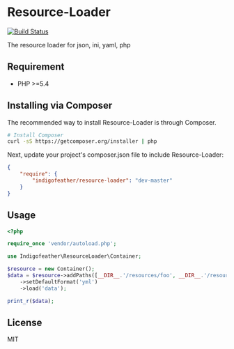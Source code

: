 # Resource-Loader

[![Build Status](https://travis-ci.org/indigofeather/resource-loader.svg)](https://travis-ci.org/indigofeather/resource-loader)

The resource loader for json, ini, yaml, php

## Requirement

 - PHP >=5.4

## Installing via Composer

The recommended way to install Resource-Loader is through Composer.

```bash
# Install Composer
curl -sS https://getcomposer.org/installer | php
```

Next, update your project's composer.json file to include Resource-Loader:

```json
{
    "require": {
        "indigofeather/resource-loader": "dev-master"
    }
}
```

## Usage

```php
<?php

require_once 'vendor/autoload.php';

use Indigofeather\ResourceLoader\Container;

$resource = new Container();
$data = $resource->addPaths([__DIR__.'/resources/foo', __DIR__.'/resources/bar'])
    ->setDefaultFormat('yml')
    ->load('data');

print_r($data);
```

## License

MIT